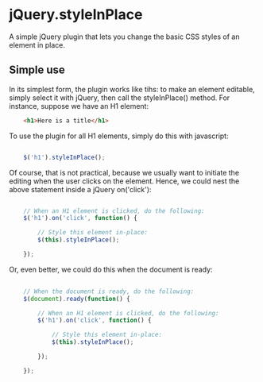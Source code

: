 jQuery.styleInPlace
=========

A simple jQuery plugin that lets you change the basic CSS styles of an element in place. 

Simple use
----------

In its simplest form, the plugin works like tihs: to make an element editable, simply select it with jQuery, then call the styleInPlace() method. For instance, suppose we have an H1 element: 

```html
	<h1>Here is a title</h1>
```

To use the plugin for all H1 elements, simply do this with javascript: 

```javascript

	$('h1').styleInPlace();

```

Of course, that is not practical, because we usually want to initiate the editing when the user clicks on the element. Hence, we could nest the above statement inside a jQuery on('click'): 

```javascript

	// When an H1 element is clicked, do the following:
	$('h1').on('click', function() {

		// Style this element in-place:
		$(this).styleInPlace();

	});

```

Or, even better, we could do this when the document is ready: 

```javascript
	
	// When the document is ready, do the following: 
	$(document).ready(function() {

		// When an H1 element is clicked, do the following:
		$('h1').on('click', function() {

			// Style this element in-place:
			$(this).styleInPlace();

		});

	});

```
